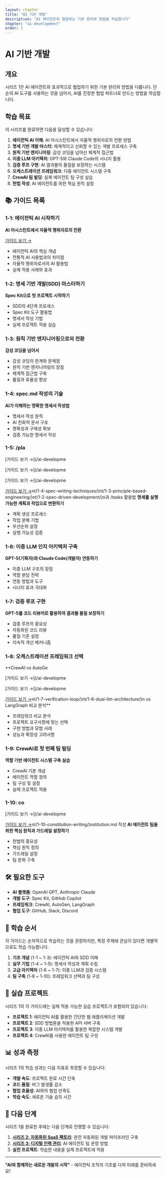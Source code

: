 ```yaml
---
layout: chapter
title: "AI 기반 개발"
description: "AI 에이전트와 협업하는 기본 원리와 방법을 학습합니다"
chapter: "ai-development"
order: 1
---
```


# AI 기반 개발

## 개요

시리즈 1은 AI 에이전트와 효과적으로 협업하기 위한 기본 원리와 방법을 다룹니다. 단순히 AI 도구를 사용하는 것을 넘어서, AI를 진정한 협업 파트너로 만드는 방법을 학습합니다.

## 학습 목표

이 시리즈를 완료하면 다음을 달성할 수 있습니다:

1. **에이전틱 AI 이해**: AI 어시스턴트에서 자율적 행위자로의 전환 방법
2. **명세 기반 개발 마스터**: 체계적이고 신뢰할 수 있는 개발 프로세스 구축
3. **원칙 기반 엔지니어링**: 감성 코딩을 넘어선 체계적 접근법
4. **이중 LLM 아키텍처**: GPT-5와 Claude Code의 시너지 활용
5. **검증 루프 구현**: AI 결과물의 품질을 보장하는 시스템
6. **오케스트레이션 프레임워크**: 다중 에이전트 시스템 구축
7. **CrewAI 팀 빌딩**: 실제 에이전트 팀 구성 실습
8. **헌법 작성**: AI 에이전트를 위한 핵심 원칙 설정

## 📚 가이드 목록

### 1-1: 에이전틱 AI 시작하기
**AI 어시스턴트에서 자율적 행위자로의 전환**

[가이드 보기 →](/ai-development/1-1-agentic-ai-start.html)

- 에이전틱 AI의 핵심 개념
- 전통적 AI 사용법과의 차이점
- 자율적 행위자로서의 AI 활용법
- 실제 적용 사례와 효과

### 1-2: 명세 기반 개발(SDD) 마스터하기
**Spec Kit으로 첫 프로젝트 시작하기**

- SDD의 4단계 프로세스
- Spec Kit 도구 활용법
- 명세서 작성 기법
- 실제 프로젝트 적용 실습

### 1-3: 원칙 기반 엔지니어링으로의 전환
**감성 코딩을 넘어서**

- 감성 코딩의 한계와 문제점
- 원칙 기반 엔지니어링의 장점
- 체계적 접근법 구축
- 품질과 효율성 향상

### 1-4: spec.md 작성의 기술
**AI가 이해하는 명확한 명세서 작성법**

- 명세서 작성 원칙
- AI 친화적 문서 구조
- 명확성과 구체성 확보
- 검증 가능한 명세서 작성

### 1-5: /pla

[가이드 보기 →](/ai-developme

[가이드 보기 →](/ai-developme

[가이드 보기 →](/ai-developme

[가이드 보기 →](/ai-development/1-5-plan-tasks-utilization/)nt/1-4-spec-writing-techniques/)nt/1-3-principle-based-engineering/)nt/1-2-spec-driven-development/)n과 /tasks 활용법
**명세를 실행 가능한 계획과 작업으로 변환하기**

- 계획 생성 프로세스
- 작업 분해 기법
- 우선순위 설정
- 실행 가능성 검증

### 1-6: 이중 LLM 인지 아키텍처 구축
**GPT-5(기획자)와 Claude Code(개발자) 연동하기**

- 이중 LLM 구조의 장점
- 역할 분담 전략
- 연동 방법과 도구
- 시너지 효과 극대화

### 1-7: 검증 루프 구현
**GPT-5를 코드 리뷰어로 활용하여 결과물 품질 보장하기**

- 검증 루프의 중요성
- 자동화된 코드 리뷰
- 품질 기준 설정
- 지속적 개선 메커니즘

### 1-8: 오케스트레이션 프레임워크 선택
**CrewAI vs AutoGe

[가이드 보기 →](/ai-developme

[가이드 보기 →](/ai-developme

[가이드 보기 →](/ai-development/1-8-orchestration-framework/)nt/1-7-verification-loop/)nt/1-6-dual-llm-architecture/)n vs LangGraph 비교 분석**

- 프레임워크 비교 분석
- 프로젝트 요구사항에 맞는 선택
- 구현 방법과 모범 사례
- 성능과 확장성 고려사항

### 1-9: CrewAI로 첫 번째 팀 빌딩
**역할 기반 에이전트 시스템 구축 실습**

- CrewAI 기본 개념
- 에이전트 역할 정의
- 팀 구성 및 설정
- 실제 프로젝트 적용

### 1-10: co

[가이드 보기 →](/ai-developme

[가이드 보기 →](/ai-development/1-9-crewai-team-building/)nt/1-10-constitution-writing/)nstitution.md 작성
**AI 에이전트 팀을 위한 핵심 원칙과 가드레일 설정하기**

- 헌법의 중요성
- 핵심 원칙 정의
- 가드레일 설정
- 팀 문화 구축

## 🛠️ 필요한 도구

- **AI 플랫폼**: OpenAI GPT, Anthropic Claude
- **개발 도구**: Spec Kit, GitHub Copilot
- **프레임워크**: CrewAI, AutoGen, LangGraph
- **협업 도구**: GitHub, Slack, Discord

## 📖 학습 순서

각 가이드는 순차적으로 학습하는 것을 권장하지만, 특정 주제에 관심이 있다면 개별적으로도 학습 가능합니다.

1. **기초 개념** (1-1 ~ 1-3): 에이전틱 AI와 SDD 이해
2. **실무 기법** (1-4 ~ 1-5): 명세서 작성과 계획 수립
3. **고급 아키텍처** (1-6 ~ 1-7): 이중 LLM과 검증 시스템
4. **팀 구축** (1-8 ~ 1-10): 프레임워크 선택과 팀 구성

## 🎯 실습 프로젝트

시리즈 1의 각 가이드에는 실제 적용 가능한 실습 프로젝트가 포함되어 있습니다:

- **프로젝트 1**: 에이전틱 AI를 활용한 간단한 웹 애플리케이션 개발
- **프로젝트 2**: SDD 방법론을 적용한 API 서버 구축
- **프로젝트 3**: 이중 LLM 아키텍처를 활용한 복잡한 시스템 개발
- **프로젝트 4**: CrewAI를 사용한 에이전트 팀 구성

## 📊 성과 측정

시리즈 1의 학습 성과는 다음 지표로 측정할 수 있습니다:

- **개발 속도**: 프로젝트 완료 시간 단축
- **코드 품질**: 버그 발생률 감소
- **협업 효율성**: AI와의 협업 만족도
- **학습 속도**: 새로운 기술 습득 시간

## 🚀 다음 단계

시리즈 1을 완료한 후에는 다음 단계로 진행할 수 있습니다:

1. **[시리즈 2: 자동화된 SaaS 팩토리](../series-2/)**: 완전 자동화된 개발 파이프라인 구축
2. **[시리즈 3: 디지털 인력 관리](../series-3/)**: AI 에이전트 팀 운영 방법
3. **실전 프로젝트**: 학습한 내용을 실제 프로젝트에 적용

---

**"AI와 함께하는 새로운 개발의 시작"** - 에이전틱 조직의 기초를 다져 미래를 준비하세요!
